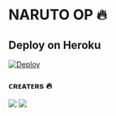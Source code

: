 # NARUTO OP 🔥





 ## Deploy on Heroku 
    
[![Deploy](https://www.herokucdn.com/deploy/button.svg)](https://heroku.com/deploy?template=https://github.com/alwaysnaruto/Shinobi) 

### ᴄʀᴇᴀᴛᴇʀs 🔥
<a href="https://t.me/R0CKSTAR_Xd"><img src="https://img.shields.io/badge/ROCKSTAR-blue.svg?style=for-the-badge&logo=Telegram"></a> <a href="https://t.me/naruto_xdd"><img src="https://img.shields.io/badge/NARUTO-blue.svg?style=for-the-badge&logo=Telegram"></a>






